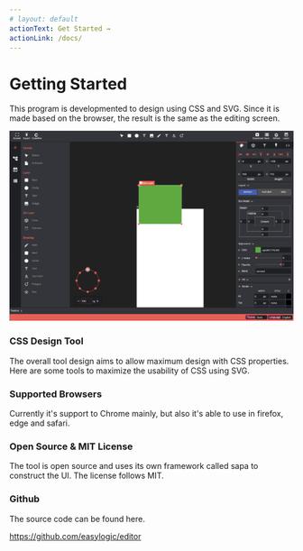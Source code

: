 ```yaml
---
# layout: default
actionText: Get Started →
actionLink: /docs/
---
```


# Getting Started

This program is developmented to design using CSS and SVG. Since it is made based on the browser, the result is the same as the editing screen.

<img src='/images/editor.png' />

### CSS Design Tool

The overall tool design aims to allow maximum design with CSS properties. Here are some tools to maximize the usability of CSS using SVG.

### Supported Browsers

Currently it's support to Chrome mainly, but also it's able to use in  firefox, edge and safari.

### Open Source & MIT License

The tool is open source and uses its own framework called sapa to construct the UI. The license follows MIT.

### Github

The source code can be found here.

https://github.com/easylogic/editor
